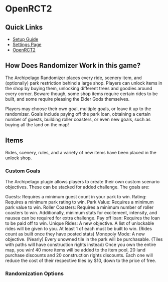 # OpenRCT2

## Quick Links
- [Setup Guide](../../../../tutorial/OpenRCT2/setup/en)
- [Settings Page](../../../../games/OpenRCT2/player-settings)
- [OpenRCT2](https://openrct2.io/)

## How Does Randomizer Work in this game?

The Archipelago Randomizer places every ride, scenery item, and (optionally) park restriction behind a large shop. Players can unlock items in the shop by buying them, unlocking different trees and goodies around every corner. Beware though, some shop items require certain rides to be built, and some require pleasing the Elder Gods themselves.

Players may choose their own goal, multiple goals, or leave it up to the randomizer. Goals include paying off the park loan, obtaining a certain number of guests, building roller coasters, or even new goals, such as buying all the land on the map!

## Items

Rides, scenery, rules, and a variety of new items have been placed in the unlock shop. 


### Custom Goals
The Archipelago plugin allows players to create their own custom scenario objectives. These can be stacked for added challenge. The goals are:

Guests: Requires a minimum guest count in your park to win.
Rating: Requires a minimum park rating to win.
Park Value: Requires a minimum park value to win.
Roller Coasters: Requires a minimum number of roller coasters to win. Additionally, minimum stats for excitement, intensity, and nausea can be required for extra challenge.
Pay off loan: Requires the loan to be paid off to win.
Unique Rides: A new objective. A list of unlockable rides will be given to you. At least 1 of each must be built to win. (Rides count as built once they have posted stats)
Monopoly Mode: A new objective. (Nearly) Every unowned tile in the park will be purchasable. (Tiles with paths will have construction rights instead) Once you own the entire map, you win! 40 more items will be added to the item pool, 20 land purchase discounts and 20 construction rights discounts. Each one will reduce the cost of their respective tiles by $10, down to the price of free.

### Randomization Options

